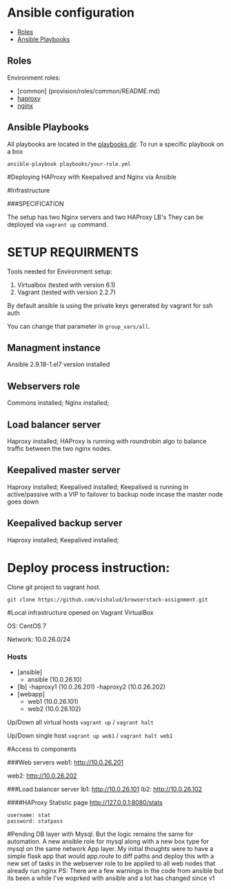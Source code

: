 # Ansible configuration

- [Roles](#roles)
- [Ansible Playbooks](#ansible-playbooks)

## Roles

Environment roles:

- [common] (provision/roles/common/README.md)
- [haproxy](provision/roles/haproxy/README.md)
- [nginx](provision/roles/nginx/README.md)

## Ansible Playbooks

All playbooks are located in the [playbooks dir](playbooks). To run a specific playbook on a box

```
ansible-playbook playbooks/your-role.yml
```

#Deploying HAProxy with Keepalived and Nginx via Ansible

#Infrastructure

###SPECIFICATION

The setup has two Nginx servers and two HAProxy LB's
They can be deployed via `vagrant up` command.


# SETUP REQUIRMENTS

Tools needed for Environment setup:

1.  Virtualbox (tested with version 6.1)
2.  Vagrant (tested with version 2.2.7)

By default ansible is using the private keys generated by vagrant for ssh auth

You can change that parameter in `group_vars/all`.

## Managment instance
Ansible 2.9.18-1.el7 version installed

## Webservers role
Commons installed;
Nginx installed;

## Load balancer server
Haproxy installed; HAProxy is running with roundrobin algo to balance traffic between the two nginx nodes.

## Keepalived master server
Haproxy installed;
Keepalived installed; Keepalived is running in active/passive with a VIP to failover to backup node incase the master node goes down

## Keepalived backup server
Haproxy installed;
Keepalived installed;

# Deploy process instruction:

Clone git project to vagrant host.

`git clone https://github.com/vishalud/browserstack-assignment.git`

#Local infrastructure opened on Vagrant VirtualBox

OS: CentOS 7

Network: 10.0.26.0/24

### Hosts

- [ansible]
    - ansible (10.0.26.10)
- [lb]
    -haproxy1 (10.0.26.201)
    -haproxy2 (10.0.26.202)
- [webapp]
    - web1 (10.0.26.101)
    - web2 (10.0.26.102)

Up/Down all virtual hosts ```vagrant up``` / ```vagrant halt```

Up/Down single host ```vagrant up web1``` / ```vagrant halt web1```

#Access to components

###Web servers
web1: http://10.0.26.201

web2: http://10.0.26.202

###Load balancer server
lb1: http://10.0.26.101
lb2: http://10.0.26.102

####HAProxy Statistic page
http://127.0.0.1:8080/stats

    username: stat
    password: statpass


#Pending
DB layer with Mysql. But the logic remains the same for automation. A new ansible role for mysql along with a new box type for mysql on the same network
App layer. My initial thoughts were to have a simple flask app that would app.route to diff paths and deploy this with a new set of tasks in the webserver role to be applied to all web nodes that already run nginx
PS: There are a few warnings in the code from ansible but its been a while I've woprked with ansible and a lot has changed since v1 
